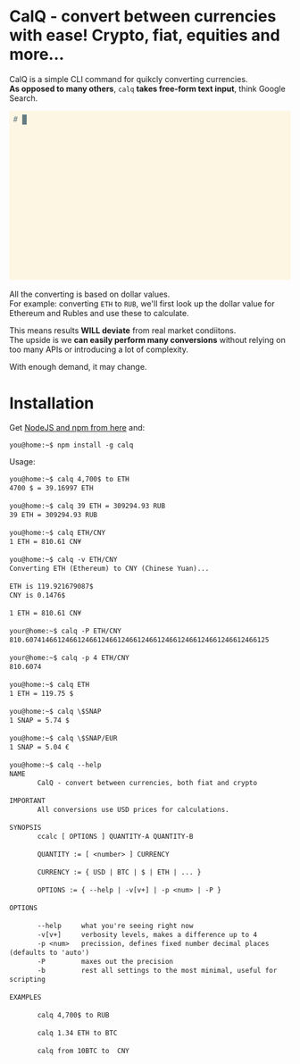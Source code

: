 # CalQ - convert between currencies with ease! Crypto, fiat, equities and more...

CalQ is a simple CLI command for quikcly converting currencies.  
__As opposed to many others__, `calq`  __takes free-form text input__, think Google Search.

![calq-showcase](https://github.com/adasomg/calq/blob/master/showcase.gif)

All the converting is based on dollar values.  
For example: converting `ETH` to `RUB`, we'll first look up the dollar value for Ethereum and Rubles and use these to calculate.  

This means results __WILL deviate__ from real market condiitons.  
The upside is we __can easily perform many conversions__ without relying on too many APIs or introducing a lot of complexity.  

With enough demand, it may change.

# Installation
Get [NodeJS and npm from here](https://nodejs.org/en/download/current/) and:
```console
you@home:~$ npm install -g calq
```

Usage:
```console
you@home:~$ calq 4,700$ to ETH
4700 $ = 39.16997 ETH

you@home:~$ calq 39 ETH = 309294.93 RUB
39 ETH = 309294.93 RUB

you@home:~$ calq ETH/CNY
1 ETH = 810.61 CN¥

you@home:~$ calq -v ETH/CNY
Converting ETH (Ethereum) to CNY (Chinese Yuan)...

ETH is 119.921679087$
CNY is 0.1476$

1 ETH = 810.61 CN¥

your@home:~$ calq -P ETH/CNY
810.6074146612466124661246612466124661246612466124661246612466125

your@home:~$ calq -p 4 ETH/CNY
810.6074

you@home:~$ calq ETH
1 ETH = 119.75 $

you@home:~$ calq \$SNAP
1 SNAP = 5.74 $

you@home:~$ calq \$SNAP/EUR
1 SNAP = 5.04 €

you@home:~$ calq --help
NAME
       CalQ - convert between currencies, both fiat and crypto

IMPORTANT
       All conversions use USD prices for calculations.

SYNOPSIS
       ccalc [ OPTIONS ] QUANTITY-A QUANTITY-B

       QUANTITY := [ <number> ] CURRENCY

       CURRENCY := { USD | BTC | $ | ETH | ... }

       OPTIONS := { --help | -v[v+] | -p <num> | -P }

OPTIONS

       --help     what you're seeing right now
       -v[v+]     verbosity levels, makes a difference up to 4
       -p <num>   precission, defines fixed number decimal places (defaults to 'auto')
       -P         maxes out the precision
       -b         rest all settings to the most minimal, useful for scripting

EXAMPLES

       calq 4,700$ to RUB

       calq 1.34 ETH to BTC

       calq from 10BTC to  CNY

```
